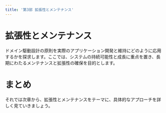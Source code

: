 ```yaml
---
title: '第3部 拡張性とメンテナンス'
---
```


# 拡張性とメンテナンス

ドメイン駆動設計の原則を実際のアプリケーション開発と維持にどのように応用するかを探求します。ここでは、システムの持続可能性と成長に重点を置き、長期にわたるメンテナンスと拡張性の確保を目的とします。

# まとめ

それでは次章から、拡張性とメンテナンスをテーマに、具体的なアプローチを詳しく見ていきましょう。
